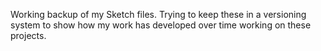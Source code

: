 Working backup of my Sketch files.  Trying to keep these in a versioning system to show how my work has developed over time working on these projects.